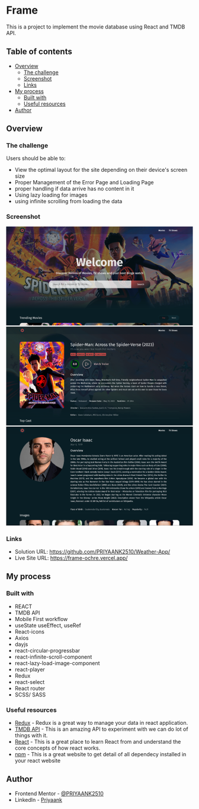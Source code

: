 # Frame

This is a project to implement the movie database using React and TMDB API.

## Table of contents

- [Overview](#overview)
  - [The challenge](#the-challenge)
  - [Screenshot](#screenshot)
  - [Links](#links)
- [My process](#my-process)
  - [Built with](#built-with)
  - [Useful resources](#useful-resources)
- [Author](#author)

## Overview

### The challenge

Users should be able to:

- View the optimal layout for the site depending on their device's screen size
- Proper Management of the Error Page and Loading Page
- proper handling if data arrive has no content in it
- Using lazy loading for images
- using infinite scrolling from loading the data

### Screenshot

![HomePage](/ss1.png)
![Movie Details](/ss2.png)
![Cast Details](/ss3.png)

### Links

- Solution URL: https://github.com/PRIYAANK2510/Weather-App/
- Live Site URL: https://frame-ochre.vercel.app/

## My process

### Built with

- REACT
- TMDB API
- Mobile First workflow
- useState useEffect, useRef
- React-icons
- Axios
- dayjs
- react-circular-progressbar
- react-infinite-scroll-component
- react-lazy-load-image-component
- react-player
- Redux
- react-select
- React router
- SCSS/ SASS

### Useful resources

- [Redux](https://react-redux.js.org/introduction/getting-started) - Redux is a great way to manage your data in react application.
- [TMDB API](https://developer.themoviedb.org/reference/intro/getting-started) - This is an amazing API to experiment with we can do lot of things with it.
- [React](https://react.dev/reference/react) - This is a great place to learn React from and understand the core concepts of how react works.
- [npm](https://www.npmjs.com/) - This is a great website to get detail of all dependecy installed in your react website

## Author

- Frontend Mentor - [@PRIYAANK2510](https://www.frontendmentor.io/profile/PRIYAANK2510)
- LinkedIn - [Priyaank](https://www.linkedin.com/in/priyaank-25102000/)
